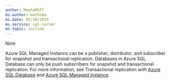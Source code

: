 ```yaml
---
author: MashaMSFT
ms.author: mathoma
ms.date: 05/30/2019
ms.service: sql-server
ms.topic: include
---
```

  > [!NOTE] 
  > Azure SQL Managed Instance can be a publisher, distributor, and subscriber for snapshot and transactional replication. Databases in Azure SQL Database can only be push subscribers for snapshot and transactional replication. For more information, see Transactional replication with [Azure SQL Database](/azure/azure-sql/database/replication-to-sql-database) and [Azure SQL Managed Instance](/azure/azure-sql/managed-instance/replication-transactional-overview).
